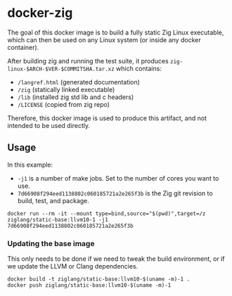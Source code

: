 # docker-zig

The goal of this docker image is to build a fully static Zig Linux executable,
which can then be used on any Linux system (or inside any docker container).

After building zig and running the test suite, it produces
`zig-linux-$ARCH-$VER-$COMMITSHA.tar.xz` which contains:

 * `/langref.html` (generated documentation)
 * `/zig` (statically linked executable)
 * `/lib` (installed zig std lib and c headers)
 * `/LICENSE` (copied from zig repo)

Therefore, this docker image is used to produce this artifact, and
not intended to be used directly.

## Usage

In this example:

 * `-j1` is a number of make jobs. Set to the number of cores you want to use.
 * `7d66908f294eed1138802c060185721a2e265f3b` is the Zig git revision to
   build, test, and package.

```
docker run --rm -it --mount type=bind,source="$(pwd)",target=/z ziglang/static-base:llvm10-1 -j1 7d66908f294eed1138802c060185721a2e265f3b
```

### Updating the base image

This only needs to be done if we need to tweak the build environment, or if
we update the LLVM or Clang dependencies.

```
docker build -t ziglang/static-base:llvm10-$(uname -m)-1 .
docker push ziglang/static-base:llvm10-$(uname -m)-1
```
